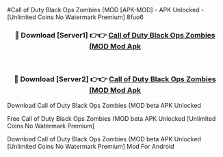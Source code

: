 #Call of Duty Black Ops Zombies (MOD [APK-MOD] - APK Unlocked - [Unlimited Coins No Watermark Premium] 8fuo6



<div align="center">

<h3>🔴 Download [Server1] 👉👉 <a href="https://momento.my/?title=Call_of_Duty_Black_Ops_Zombies_(MOD">Call of Duty Black Ops Zombies (MOD Mod Apk</a></h3><br>

<h3>🔴 Download [Server2] 👉👉 <a href="https://momento.my/?title=Call_of_Duty_Black_Ops_Zombies_(MOD">Call of Duty Black Ops Zombies (MOD Mod Apk</a></h3>
</div>



Download Call of Duty Black Ops Zombies (MOD beta APK Unlocked

Free Call of Duty Black Ops Zombies (MOD beta APK Unlocked [Unlimited Coins No Watermark Premium]

Download Call of Duty Black Ops Zombies (MOD beta APK Unlocked [Unlimited Coins No Watermark Premium] Mod For Android
